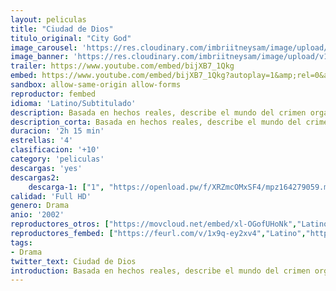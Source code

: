 ```yaml
---
layout: peliculas
title: "Ciudad de Dios"
titulo_original: "City God"
image_carousel: 'https://res.cloudinary.com/imbriitneysam/image/upload/v1547753430/ciudad-dios-poster-min.jpg'
image_banner: 'https://res.cloudinary.com/imbriitneysam/image/upload/v1547753432/dios-ciudad-banner-min.jpg'
trailer: https://www.youtube.com/embed/bijXB7_1Qkg
embed: https://www.youtube.com/embed/bijXB7_1Qkg?autoplay=1&amp;rel=0&amp;hd=1&border=0&wmode=opaque&enablejsapi=1&modestbranding=1&controls=1&showinfo=0
sandbox: allow-same-origin allow-forms
reproductor: fembed
idioma: 'Latino/Subtitulado'
description: Basada en hechos reales, describe el mundo del crimen organizado en Cidade de Deus, un suburbio de Río de Janeiro, desde finales de los sesenta hasta principios de los ochenta, época durante la cual el tráfico de drogas y la violencia impusieron su ley en las favelas. A finales de los sesenta, Buscapé, un niño de 11 años tímido y sensible, observa a los niños duros de su barrio, sus robos, sus peleas, sus enfrentamientos diarios con la policía. Pero él sabe muy bien lo que quiere ser si consigue sobrevivir, fotógrafo. Dadinho, un niño de su edad que se traslada al barrio, sueña con ser el criminal más peligroso de Río de Janeiro y empieza su aprendizaje haciendo recados para los delincuentes locales. Admira a Cabeleira y su pandilla, que se dedican a atracar los camiones del gas. Un día Cabeleira le da a Dadinho la oportunidad de cometer su primer asesinato.
description_corta: Basada en hechos reales, describe el mundo del crimen organizado en Cidade de Deus, un suburbio de Río de Janeiro, desde finales de los sesenta hasta principios de los ochenta, época durante la cual el tráfico de drogas y la violencia impusieron su ley en las favelas. A finales de..
duracion: '2h 15 min'
estrellas: '4'
clasificacion: '+10'
category: 'peliculas'
descargas: 'yes'
descargas2:
    descarga-1: ["1", "https://openload.pw/f/XRZmcOMxSF4/mpz164279059.mp4/", "https://www.google.com/s2/favicons?domain=openload.co","OpenLoad","https://res.cloudinary.com/imbriitneysam/image/upload/v1541473684/mexico.png", "Latino", "Full HD"]
calidad: 'Full HD'
genero: Drama
anio: '2002'
reproductores_otros: ["https://movcloud.net/embed/xl-OGofUHoNk","Latino","https://mstream.website/zf16k16ufhy5","Latino","https://gdriveplayer.me/embed2.php?link=o1VJXMWK3oqWbCh%252BCgFRCgfz2788MGZVYC9qN%252BXQeuzNOnULi7kTCgpl1etAuEveP0Ez2OJKgTT8UrUi3Pcon67oNHmno1dReIFpoWqnBGmj1msXxUg9i%252Bmw8THnnX9ogewkPtbVi8rD%252BFNOup7exmxvaiminTQ8efoC7j%252FzecPMQPB54H9VoIa50vjHB34XD5s4E5sZq9Pj0R%252FDWkGRRG","Subtitulado"]
reproductores_fembed: ["https://feurl.com/v/1x9q-ey2xv4","Latino","https://feurl.com/v/409xm2wzwyv","Latino","https://feurl.com/v/8god77pkpoy","Subtitulado"]
tags:
- Drama
twitter_text: Ciudad de Dios
introduction: Basada en hechos reales, describe el mundo del crimen organizado en Cidade de Deus, un suburbio de Río de Janeiro, desde finales de los sesenta hasta principios de los ochenta, época durante la cual el tráfico de drogas y la violencia impusieron su ley en las favelas. A finales de 
---
```


 







